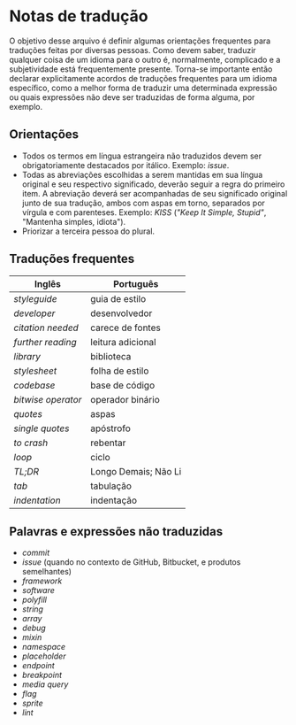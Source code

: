 # Notas de tradução

O objetivo desse arquivo é definir algumas orientações frequentes para traduções feitas por diversas pessoas. Como devem saber, traduzir qualquer coisa de um idioma para o outro é, normalmente, complicado e a subjetividade está frequentemente presente. Torna-se importante então declarar explicitamente acordos de traduções frequentes para um idioma específico, como a melhor forma de traduzir uma determinada expressão ou quais expressões não deve ser traduzidas de forma alguma, por exemplo.

## Orientações

* Todos os termos em língua estrangeira não traduzidos devem ser obrigatoriamente destacados por itálico. Exemplo: *issue*.
* Todas as abreviações escolhidas a serem mantidas em sua língua original e seu respectivo significado, deverão seguir a regra do primeiro item. A abreviação deverá ser acompanhadas de seu significado original junto de sua tradução, ambos com aspas em torno, separados por vírgula e com parenteses. Exemplo: *KISS* (*"Keep It Simple, Stupid"*, "Mantenha simples, idiota").
* Priorizar a terceira pessoa do plural.

## Traduções frequentes

| Inglês                   | Português                                         |
|--------------------------|---------------------------------------------------|
| *styleguide*             | guia de estilo                                    |
| *developer*              | desenvolvedor                                     |
| *citation needed*        | carece de fontes                                  |
| *further reading*        | leitura adicional                                 |
| *library*                | biblioteca                                        |
| *stylesheet*             | folha de estilo                                   |
| *codebase*               | base de código                                    |
| *bitwise operator*       | operador binário                                  |
| *quotes*                 | aspas                                             |
| *single quotes*          | apóstrofo                                         |
| *to crash*               | rebentar                                          |
| *loop*                   | ciclo                                             |
| *TL;DR*                  | Longo Demais; Não Li                              |
| *tab*                    | tabulação                                         |
| *indentation*            | indentação                                        |

## Palavras e expressões não traduzidas

* *commit*
* *issue* (quando no contexto de GitHub, Bitbucket, e produtos semelhantes)
* *framework*
* *software*
* *polyfill*
* *string*
* *array*
* *debug*
* *mixin*
* *namespace*
* *placeholder*
* *endpoint*
* *breakpoint*
* *media query*
* *flag*
* *sprite*
* *lint*
